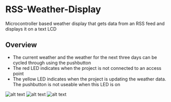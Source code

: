 # RSS-Weather-Display
Microcontroller based weather display that gets data from an RSS feed and displays it on a text LCD

## Overview
* The current weather and the weather for the next three days can be cycled through using the pushbutton
* The red LED indicates when the project is not connected to an access point
* The yellow LED indicates when the project is updating the weather data. The pushbutton is not useable when this LED is on

![alt text](images/image1.jpg "Description goes here")
![alt text](images/image2.jpg "Description goes here")
![alt text](images/image3.jpg "Description goes here")
